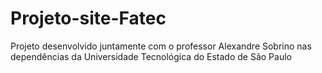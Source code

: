 # Projeto-site-Fatec
Projeto desenvolvido juntamente com o professor Alexandre Sobrino nas dependências da Universidade Tecnológica  do Estado de São Paulo
